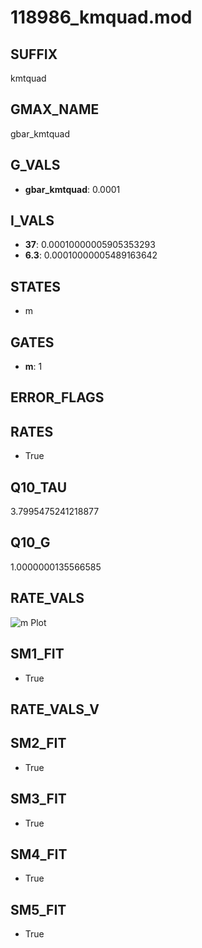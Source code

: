 # 118986_kmquad.mod

## SUFFIX

kmtquad

## GMAX_NAME

gbar_kmtquad

## G_VALS

- **gbar_kmtquad**: 0.0001

## I_VALS

- **37**: 0.00010000005905353293
- **6.3**: 0.00010000005489163642

## STATES

- m

## GATES

- **m**: 1

## ERROR_FLAGS


## RATES

- True

## Q10_TAU

3.7995475241218877

## Q10_G

1.0000000135566585

## RATE_VALS

![m Plot](/Users/pbozelos/Dropbox/icg-Chai-Panos/supermodels/output_markdown_files/K/118986_kmquad.mod/images/m.png)

## SM1_FIT

- True

## RATE_VALS_V

## SM2_FIT

- True

## SM3_FIT

- True

## SM4_FIT

- True

## SM5_FIT

- True

